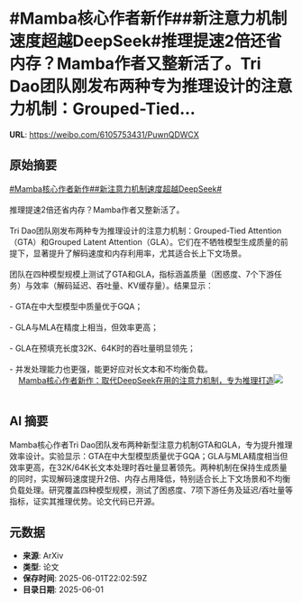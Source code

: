 # #Mamba核心作者新作##新注意力机制速度超越DeepSeek#推理提速2倍还省内存？Mamba作者又整新活了。Tri Dao团队刚发布两种专为推理设计的注意力机制：Grouped-Tied...

**URL**: https://weibo.com/6105753431/PuwnQDWCX

## 原始摘要

<a href="https://m.weibo.cn/search?containerid=231522type%3D1%26t%3D10%26q%3D%23Mamba%E6%A0%B8%E5%BF%83%E4%BD%9C%E8%80%85%E6%96%B0%E4%BD%9C%23&amp;extparam=%23Mamba%E6%A0%B8%E5%BF%83%E4%BD%9C%E8%80%85%E6%96%B0%E4%BD%9C%23" data-hide=""><span class="surl-text">#Mamba核心作者新作#</span></a><a href="https://m.weibo.cn/search?containerid=231522type%3D1%26t%3D10%26q%3D%23%E6%96%B0%E6%B3%A8%E6%84%8F%E5%8A%9B%E6%9C%BA%E5%88%B6%E9%80%9F%E5%BA%A6%E8%B6%85%E8%B6%8ADeepSeek%23&amp;extparam=%23%E6%96%B0%E6%B3%A8%E6%84%8F%E5%8A%9B%E6%9C%BA%E5%88%B6%E9%80%9F%E5%BA%A6%E8%B6%85%E8%B6%8ADeepSeek%23" data-hide=""><span class="surl-text">#新注意力机制速度超越DeepSeek#</span></a><br><br>推理提速2倍还省内存？Mamba作者又整新活了。<br><br>Tri Dao团队刚发布两种专为推理设计的注意力机制：Grouped-Tied Attention（GTA）和Grouped Latent Attention（GLA）。它们在不牺牲模型生成质量的前提下，显著提升了解码速度和内存利用率，尤其适合长上下文场景。<br><br>团队在四种模型规模上测试了GTA和GLA，指标涵盖质量（困惑度、7个下游任务）与效率（解码延迟、吞吐量、KV缓存量）。结果显示：<br><br>- GTA在中大型模型中质量优于GQA；<br><br>- GLA与MLA在精度上相当，但效率更高；<br><br>- GLA在预填充长度32K、64K时的吞吐量明显领先；<br><br>- 并发处理能力也更强，能更好应对长文本和不均衡负载。<br> <a href="https://weibo.com/ttarticle/p/show?id=2309405172743271481520" data-hide=""><span class="url-icon"><img style="width: 1rem;height: 1rem" src="https://h5.sinaimg.cn/upload/2015/09/25/3/timeline_card_small_article_default.png" referrerpolicy="no-referrer"></span><span class="surl-text">Mamba核心作者新作：取代DeepSeek在用的注意力机制，专为推理打造</span></a><img style="" src="https://tvax3.sinaimg.cn/large/006Fd7o3ly1i1zugwccmmj30qp0f1jsu.jpg" referrerpolicy="no-referrer"><br><br>

## AI 摘要

Mamba核心作者Tri Dao团队发布两种新型注意力机制GTA和GLA，专为提升推理效率设计。实验显示：GTA在中大型模型质量优于GQA；GLA与MLA精度相当但效率更高，在32K/64K长文本处理时吞吐量显著领先。两种机制在保持生成质量的同时，实现解码速度提升2倍、内存占用降低，特别适合长上下文场景和不均衡负载处理。研究覆盖四种模型规模，测试了困惑度、7项下游任务及延迟/吞吐量等指标，证实其推理优势。论文代码已开源。

## 元数据

- **来源**: ArXiv
- **类型**: 论文
- **保存时间**: 2025-06-01T22:02:59Z
- **目录日期**: 2025-06-01
